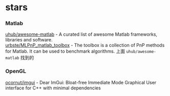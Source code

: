 # stars

### Matlab
[uhub/awesome-matlab](https://github.com/uhub/awesome-matlab) - A curated list of awesome Matlab frameworks, libraries and software.  
[urbste/MLPnP_matlab_toolbox](https://github.com/urbste/MLPnP_matlab_toolbox) - The toolbox is a collection of PnP methods for Matlab. It can be used to benchmark algorithms. 上面 `uhub/awesome-matlab` 找到的  

### OpenGL  
[ocornut/imgui](https://github.com/ocornut/imgui) - Dear ImGui: Bloat-free Immediate Mode Graphical User interface for C++ with minimal dependencies  

